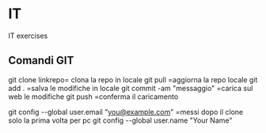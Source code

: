 # IT
IT exercises

## Comandi GIT
git clone linkrepo= clona la repo in locale
git pull =aggiorna la repo locale
git add . =salva le modifiche in locale
git commit -am "messaggio" =carica sul web le modifiche
git push =conferma il caricamento

git config --global user.email "you@example.com" =messi dopo il clone solo la prima volta per pc
git config --global user.name "Your Name"